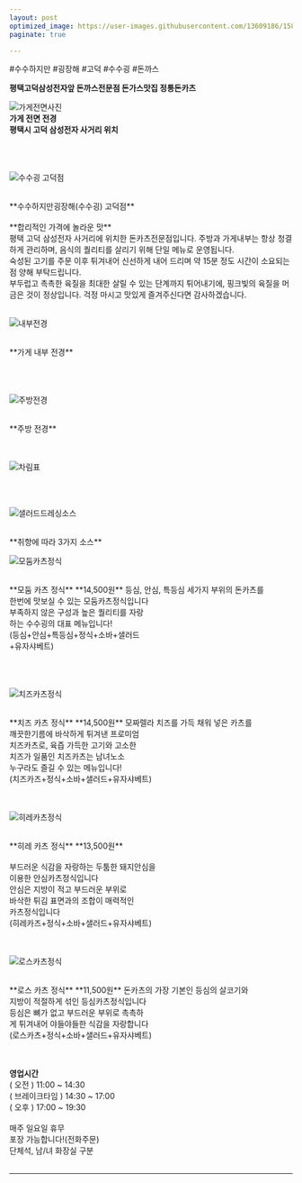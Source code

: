 ```yaml
---
layout: post
optimized_image: https://user-images.githubusercontent.com/13609186/158834851-5c5d7736-001b-448d-8bb6-eb99f2f16233.jpg
paginate: true

---
```


#수수하지만 #굉장해 #고덕 #수수굉 #돈까스

**평택고덕삼성전자앞  돈까스전문점 돈가스맛집 정통돈카츠**


![가게전면사진](https://github.com/choijangwook/cjw/assets/13609186/a93f4325-53b1-47db-884d-ae5fa41673c2)
<br>
**가게 전면 전경**
<br>
**평택시 고덕 삼성전자 사거리 위치**
<br>
<br>
<br>
<br>

![수수굉 고덕점](https://github.com/choijangwook/cjw/assets/13609186/033cfa9e-2243-4033-966f-fb33ad3cde34)

<br>
**수수하지만굉장해(수수굉) 고덕점**
<br>
<br>
**합리적인 가격에 놀라운 맛**
<br>
평택 고덕 삼성전자 사거리에 위치한 
돈카츠전문점입니다.
주방과 가게내부는 항상 청결하게 관리하며, 
음식의 퀄리티를 살리기 위해 
단일 메뉴로 운영됩니다.
<br>
숙성된 고기를 주문 이후 튀겨내어 
신선하게 내어 드리며 
약 15분 정도 시간이 소요되는점 
양해 부탁드립니다.
<br>
부두럽고 촉촉한 육질을 최대한 
살릴 수 있는 단계까지 튀어내기에, 
핑크빛의 육질을 머금은 것이 정상입니다.
걱정 마시고 맛있게 즐겨주신다면 
감사하겠습니다.
<br>
<br>

![내부전경](https://github.com/choijangwook/cjw/assets/13609186/6c94094a-112b-483f-8931-5453f78052e1)

<br>
**가게 내부 전경**
<br>
<br>
<br>
<br>

![주방전경](https://github.com/choijangwook/cjw/assets/13609186/8b66e71c-5549-4cbc-b67b-999a5950fcaf)

<br>
**주방 전경**
<br>
<br>
<br>

![차림표](https://github.com/choijangwook/cjw/assets/13609186/2eb15ec2-8d6a-4c72-93de-d2fb95c99457)

<br>
<br>

![샐러드드레싱소스](https://github.com/choijangwook/cjw/assets/13609186/160ad8af-423b-4e09-b5fc-7aa86248b213)

<br>
**취향에 따라 3가지 소스**

<br>

![모둠카츠정식](https://github.com/choijangwook/cjw/assets/13609186/dd423766-be89-4843-8e31-73b4bbf29d09)

<br>
**모둠 카츠 정식**
**14,500원**
등심, 안심, 특등심 세가지 부위의 돈카츠를<br>
한번에 맛보실 수 있는 모둠카츠정식입니다<br>
부족하지 않은 구성과 높은 퀄리티를 자랑<br>
하는 수수굉의 대표 메뉴입니다!<br>
(등심+안심+특등심+정식+소바+샐러드<br>
+유자샤베트)<br>
<br>
<br>
<br>

![치즈카츠정식](https://github.com/choijangwook/cjw/assets/13609186/f2fe9773-3f09-4447-b4fc-25d25089e55c)

<br>
**치즈 카츠 정식**
**14,500원**
모짜렐라 치즈를 가득 채워 넣은 카츠를<br>
깨끗한기름에 바삭하게 튀겨낸 프로미엄<br>
치즈카츠로, 육즙 가득한 고기와 고소한<br>
치즈가 일품인  치즈카츠는 남녀노소<br>
누구라도 즐길 수 있는 메뉴입니다!<br>
(치즈카즈+정식+소바+샐러드+유자샤베트)<br>
<br>
<br>

![히레카츠정식](https://github.com/choijangwook/cjw/assets/13609186/a7f59c9a-a088-4ef0-be45-cd6575d0df10)

<br>
**히레 카츠 정식**
**13,500원**
<br>
<br>
부드러운 식감을 자랑하는 두툼한 돼지안심을<br>
이용한 안심카츠정식입니다<br>
안심은 지방이 적고 부드러운 부위로<br>
바삭한 튀김 표면과의 조합이 매력적인<br> 
카츠정식입니다<br>
(히레카즈+정식+소바+샐러드+유자샤베트)<br>
<br>
<br>

![로스카츠정식](https://github.com/choijangwook/cjw/assets/13609186/9cbaef3c-a881-4676-b998-5970b52cc7c7)

<br>
**로스 카츠 정식**
**11,500원**
돈카츠의 가장 기본인 등심의 살코기와<br> 
지방이 적절하게 섞인 등심카츠정식입니다<br>
등심은 뼈가 없고 부드러운 부위로 촉촉하<br>
게 튀겨내어 야들야들한 식감을 자랑합니다<br>
(로스카츠+정식+소바+샐러드+유자샤베트)<br>
<br>
<br>

**영업시간**
<br>
( 오전 )  11:00 ~ 14:30<br>
( 브레이크타임 )  14:30 ~ 17:00<br>
( 오후 )  17:00 ~ 19:30<br>
<br>
매주 일요일 휴무<br>
포장 가능합니다!(전화주문)<br>
단체석, 남/녀 화장실 구분<br>
<br>




---

